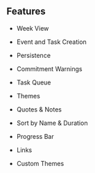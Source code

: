 ## Features

- Week View
- Event and Task Creation
- Persistence
- Commitment Warnings

- Task Queue
- Themes

- Quotes & Notes
- Sort by Name & Duration
- Progress Bar

- Links
- Custom Themes
